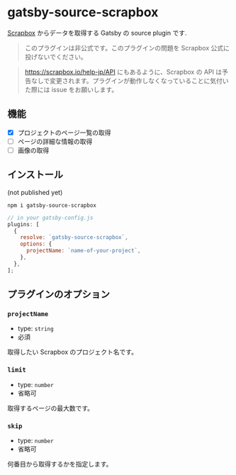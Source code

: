 # gatsby-source-scrapbox

[Scrapbox](https://scrapbox.io) からデータを取得する Gatsby の source plugin です.

> このプラグインは非公式です。このプラグインの問題を Scrapbox 公式に投げないでください。

> https://scrapbox.io/help-jp/API にもあるように、Scrapbox の API は予告なしで変更されます。プラグインが動作しなくなっていることに気付いた際には issue をお願いします。

## 機能

- [x] プロジェクトのページ一覧の取得
- [ ] ページの詳細な情報の取得
- [ ] 画像の取得

## インストール

(not published yet)

```
npm i gatsby-source-scrapbox
```

```js
// in your gatsby-config.js
plugins: [
  {
    resolve: `gatsby-source-scrapbox`,
    options: {
      projectName: `name-of-your-project`,
    },
  },
];
```

## プラグインのオプション

### `projectName`

- type: `string`
- 必須

取得したい Scrapbox のプロジェクト名です。

### `limit`

- type: `number`
- 省略可

取得するページの最大数です。

### `skip`

- type: `number`
- 省略可

何番目から取得するかを指定します。
